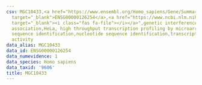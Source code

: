 ```yaml
---
csv: MGC10433,<a href="https://www.ensembl.org/Homo_sapiens/Gene/Summary?db=core;g=ENSG00000126254"
  target="_blank">ENSG00000126254</a>,<a href="https://www.ncbi.nlm.nih.gov/pubmed/17216044"
  target="_blank"><i class="fas fa-file"></i></a>",genetic interference,functional
  association,HeLa, high throughput transcription profiling by microarray,nucleotide
  sequence identification,nucleotide sequence identification,transcriptional regulation,up-regulates
  activity
data_alias: MGC10433
data_id: ENSG00000126254
data_numevidence: 1
data_species: Homo sapiens
data_taxid: '9606'
title: MGC10433
---
```

